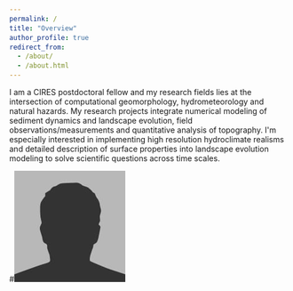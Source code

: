 ```yaml
---
permalink: /
title: "Overview"
author_profile: true
redirect_from: 
  - /about/
  - /about.html
---
```


I am a CIRES postdoctoral fellow and my research fields lies at the intersection of computational geomorphology, hydrometeorology and natural hazards. My research projects integrate numerical modeling of sediment dynamics and landscape evolution, field observations/measurements and quantitative analysis of topography. I'm especially interested in implementing high resolution hydroclimate realisms and detailed description of surface properties into landscape evolution modeling to solve scientific questions across time scales.


#![Book logo](/images/bio-photo.jpg)
